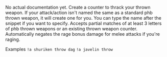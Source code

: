 No actual documentation yet.
Create a counter to thrack your thrown weapon. If your attack/action isn't named the same as a standard phb thrown weapon, it will create one for you. You can type the name after the snippet if you want to specify. Accepts partial matches of at least 3 letters of phb thrown weapons or an existing thrown weapon counter. Automatically negates the rage bonus damage for melee attacks if you're raging.

Examples ``!a shuriken throw dag``   ``!a javelin throw``